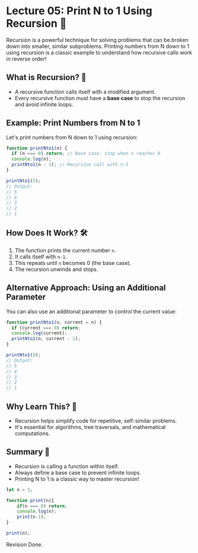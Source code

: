 # Lecture 05: Print N to 1 Using Recursion 🔄

Recursion is a powerful technique for solving problems that can be broken down into smaller, similar subproblems. Printing numbers from N down to 1 using recursion is a classic example to understand how recursive calls work in reverse order!

## What is Recursion? 🤔

- A recursive function calls itself with a modified argument.
- Every recursive function must have a **base case** to stop the recursion and avoid infinite loops.

## Example: Print Numbers from N to 1

Let's print numbers from N down to 1 using recursion:

```javascript
function printNto1(n) {
  if (n === 0) return; // Base case: stop when n reaches 0
  console.log(n);
  printNto1(n - 1); // Recursive call with n-1
}

printNto1(5);
// Output:
// 5
// 4
// 3
// 2
// 1
```

## How Does It Work? 🛠️

1. The function prints the current number `n`.
2. It calls itself with `n-1`.
3. This repeats until `n` becomes 0 (the base case).
4. The recursion unwinds and stops.

## Alternative Approach: Using an Additional Parameter

You can also use an additional parameter to control the current value:

```javascript
function printNto1(n, current = n) {
  if (current === 0) return;
  console.log(current);
  printNto1(n, current - 1);
}

printNto1(5);
// Output:
// 5
// 4
// 3
// 2
// 1
```

## Why Learn This? 🌱

- Recursion helps simplify code for repetitive, self-similar problems.
- It's essential for algorithms, tree traversals, and mathematical computations.

## Summary 🎉

- Recursion is calling a function within itself.
- Always define a base case to prevent infinite loops.
- Printing N to 1 is a classic way to master recursion!

```js
let n = 5;

function print(n){
    if(n === 0) return;
    console.log(n);
    print(n-1);
}

print(n);
```

Revision Done.
